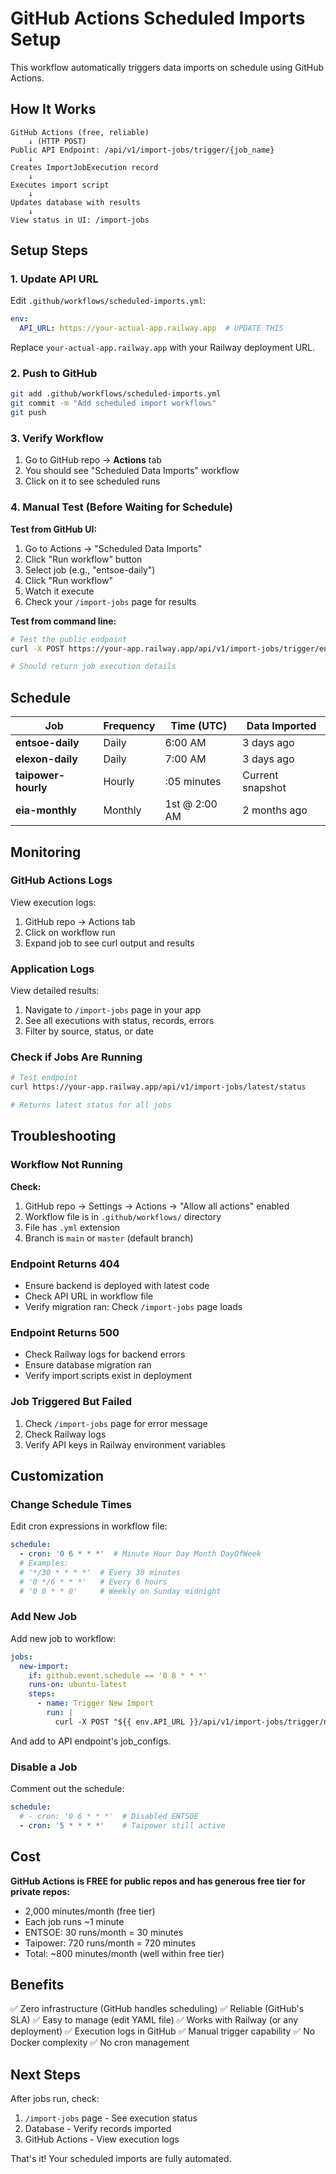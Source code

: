 # GitHub Actions Scheduled Imports Setup

This workflow automatically triggers data imports on schedule using GitHub Actions.

## How It Works

```
GitHub Actions (free, reliable)
    ↓ (HTTP POST)
Public API Endpoint: /api/v1/import-jobs/trigger/{job_name}
    ↓
Creates ImportJobExecution record
    ↓
Executes import script
    ↓
Updates database with results
    ↓
View status in UI: /import-jobs
```

## Setup Steps

### 1. Update API URL

Edit `.github/workflows/scheduled-imports.yml`:

```yaml
env:
  API_URL: https://your-actual-app.railway.app  # UPDATE THIS
```

Replace `your-actual-app.railway.app` with your Railway deployment URL.

### 2. Push to GitHub

```bash
git add .github/workflows/scheduled-imports.yml
git commit -m "Add scheduled import workflows"
git push
```

### 3. Verify Workflow

1. Go to GitHub repo → **Actions** tab
2. You should see "Scheduled Data Imports" workflow
3. Click on it to see scheduled runs

### 4. Manual Test (Before Waiting for Schedule)

**Test from GitHub UI:**
1. Go to Actions → "Scheduled Data Imports"
2. Click "Run workflow" button
3. Select job (e.g., "entsoe-daily")
4. Click "Run workflow"
5. Watch it execute
6. Check your `/import-jobs` page for results

**Test from command line:**
```bash
# Test the public endpoint
curl -X POST https://your-app.railway.app/api/v1/import-jobs/trigger/entsoe-daily

# Should return job execution details
```

## Schedule

| Job | Frequency | Time (UTC) | Data Imported |
|-----|-----------|------------|---------------|
| **entsoe-daily** | Daily | 6:00 AM | 3 days ago |
| **elexon-daily** | Daily | 7:00 AM | 3 days ago |
| **taipower-hourly** | Hourly | :05 minutes | Current snapshot |
| **eia-monthly** | Monthly | 1st @ 2:00 AM | 2 months ago |

## Monitoring

### GitHub Actions Logs

View execution logs:
1. GitHub repo → Actions tab
2. Click on workflow run
3. Expand job to see curl output and results

### Application Logs

View detailed results:
1. Navigate to `/import-jobs` page in your app
2. See all executions with status, records, errors
3. Filter by source, status, or date

### Check if Jobs Are Running

```bash
# Test endpoint
curl https://your-app.railway.app/api/v1/import-jobs/latest/status

# Returns latest status for all jobs
```

## Troubleshooting

### Workflow Not Running

**Check:**
1. GitHub repo → Settings → Actions → "Allow all actions" enabled
2. Workflow file is in `.github/workflows/` directory
3. File has `.yml` extension
4. Branch is `main` or `master` (default branch)

### Endpoint Returns 404

- Ensure backend is deployed with latest code
- Check API URL in workflow file
- Verify migration ran: Check `/import-jobs` page loads

### Endpoint Returns 500

- Check Railway logs for backend errors
- Ensure database migration ran
- Verify import scripts exist in deployment

### Job Triggered But Failed

1. Check `/import-jobs` page for error message
2. Check Railway logs
3. Verify API keys in Railway environment variables

## Customization

### Change Schedule Times

Edit cron expressions in workflow file:

```yaml
schedule:
  - cron: '0 6 * * *'  # Minute Hour Day Month DayOfWeek
  # Examples:
  # '*/30 * * * *'  # Every 30 minutes
  # '0 */6 * * *'   # Every 6 hours
  # '0 0 * * 0'     # Weekly on Sunday midnight
```

### Add New Job

Add new job to workflow:

```yaml
jobs:
  new-import:
    if: github.event.schedule == '0 8 * * *'
    runs-on: ubuntu-latest
    steps:
      - name: Trigger New Import
        run: |
          curl -X POST "${{ env.API_URL }}/api/v1/import-jobs/trigger/new-job-name"
```

And add to API endpoint's job_configs.

### Disable a Job

Comment out the schedule:

```yaml
schedule:
  # - cron: '0 6 * * *'  # Disabled ENTSOE
  - cron: '5 * * * *'    # Taipower still active
```

## Cost

**GitHub Actions is FREE for public repos and has generous free tier for private repos:**
- 2,000 minutes/month (free tier)
- Each job runs ~1 minute
- ENTSOE: 30 runs/month = 30 minutes
- Taipower: 720 runs/month = 720 minutes
- Total: ~800 minutes/month (well within free tier)

## Benefits

✅ Zero infrastructure (GitHub handles scheduling)
✅ Reliable (GitHub's SLA)
✅ Easy to manage (edit YAML file)
✅ Works with Railway (or any deployment)
✅ Execution logs in GitHub
✅ Manual trigger capability
✅ No Docker complexity
✅ No cron management

## Next Steps

After jobs run, check:
1. `/import-jobs` page - See execution status
2. Database - Verify records imported
3. GitHub Actions - View execution logs

That's it! Your scheduled imports are fully automated.
